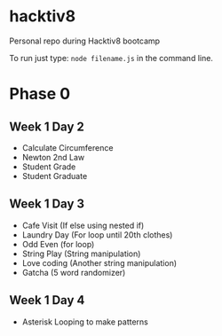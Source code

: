 # hacktiv8
 Personal repo during Hacktiv8 bootcamp

To run just type: `node filename.js` in the command line.
# Phase 0
## Week 1 Day 2
- Calculate Circumference
- Newton 2nd Law
- Student Grade
- Student Graduate

## Week 1 Day 3
- Cafe Visit (If else using nested if)
- Laundry Day (For loop until 20th clothes)
- Odd Even (for loop)
- String Play (String manipulation)
- Love coding (Another string manipulation)
- Gatcha (5 word randomizer)

## Week 1 Day 4
- Asterisk Looping to make patterns